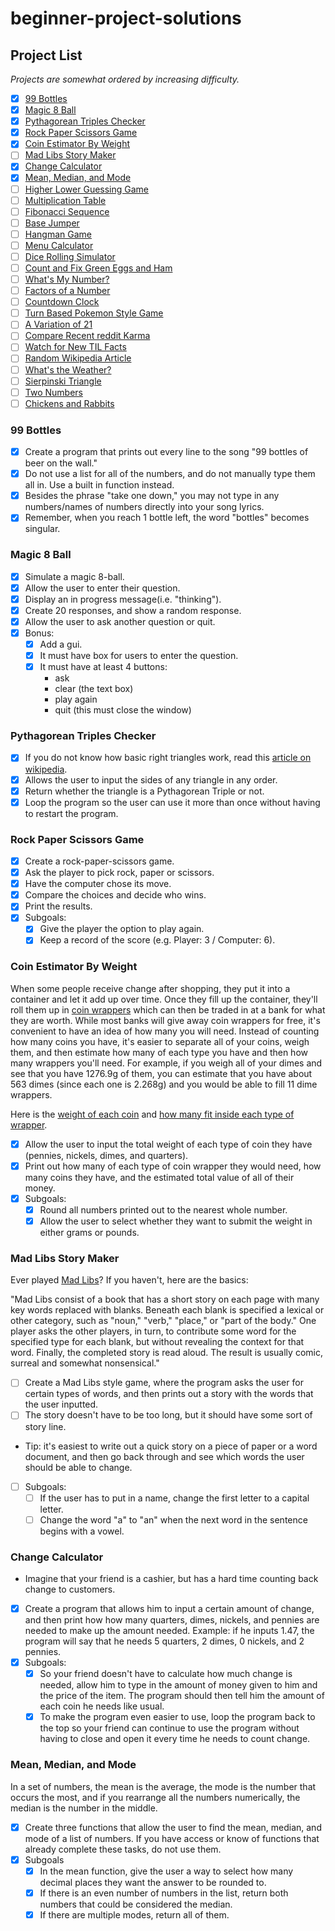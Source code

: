 # beginner-project-solutions

## Project List
*Projects are somewhat ordered by increasing difficulty.*
- [x] [99 Bottles](#99-bottles)
- [x] [Magic 8 Ball](#magic-8-ball)
- [x] [Pythagorean Triples Checker](#pythagorean-triples-checker)
- [x] [Rock Paper Scissors Game](#rock-paper-scissors-game)
- [x] [Coin Estimator By Weight](#coin-estimator-by-weight)
- [ ] [Mad Libs Story Maker](#mad-libs-story-maker)
- [x] [Change Calculator](#change-calculator)
- [x] [Mean, Median, and Mode](#mean-median-mode)
- [ ] [Higher Lower Guessing Game](#higher-lower-guessing-game)
- [ ] [Multiplication Table](#multiplication-table)
- [ ] [Fibonacci Sequence](#fibonacci-sequence)
- [ ] [Base Jumper](#base-jumper)
- [ ] [Hangman Game](#hangman-game)
- [ ] [Menu Calculator](#menu-calculator)
- [ ] [Dice Rolling Simulator](#dice-rolling-simulator)
- [ ] [Count and Fix Green Eggs and Ham](#count-and-fix-green-eggs-and-ham)
- [ ] [What's My Number?](#whats-my-number)
- [ ] [Factors of a Number](#factors-of-a-number)
- [ ] [Countdown Clock](#countdown-clock)
- [ ] [Turn Based Pokemon Style Game](#turn-based-pokemon-style-game)
- [ ] [A Variation of 21](#a-variation-of-21)
- [ ] [Compare Recent reddit Karma](#compare-recent-reddit-karma)
- [ ] [Watch for New TIL Facts](#watch-for-new-til-facts)
- [ ] [Random Wikipedia Article](#random-wikipedia-article)
- [ ] [What's the Weather?](#what’s-the-weather)
- [ ] [Sierpinski Triangle](#sierpinski-triangle)
- [ ] [Two Numbers](#two-numbers)
- [ ] [Chickens and Rabbits](#chickens-and-rabbits)

### 99 Bottles
- [x] Create a program that prints out every line to the song "99 bottles of beer on the wall."
- [x] Do not use a list for all of the numbers, and do not manually type them all in. Use a built in function instead.
- [x] Besides the phrase "take one down," you may not type in any numbers/names of numbers directly into your song lyrics.
- [x] Remember, when you reach 1 bottle left, the word "bottles" becomes singular.

### Magic 8 Ball
- [x] Simulate a magic 8-ball.
- [x] Allow the user to enter their question.
- [x] Display an in progress message(i.e. "thinking").
- [x] Create 20 responses, and show a random response.
- [x] Allow the user to ask another question or quit.
- [x] Bonus:
  - [x] Add a gui.
  - [x] It must have box for users to enter the question.
  - [x] It must have at least 4 buttons:
    - ask
    - clear (the text box)
    - play again
    - quit (this must close the window)
    
### Pythagorean Triples Checker
- [x] If you do not know how basic right triangles work, read this [article on wikipedia](https://en.wikipedia.org/wiki/Pythagorean_triple).
- [x] Allows the user to input the sides of any triangle in any order.
- [x] Return whether the triangle is a Pythagorean Triple or not.
- [x] Loop the program so the user can use it more than once without having to restart the program.

### Rock Paper Scissors Game
- [x] Create a rock-paper-scissors game.
- [x] Ask the player to pick rock, paper or scissors.
- [x] Have the computer chose its move.
- [x] Compare the choices and decide who wins.
- [x] Print the results.
- [x] Subgoals:
  - [x] Give the player the option to play again.
  - [x] Keep a record of the score (e.g. Player: 3 / Computer: 6).

### Coin Estimator By Weight
When some people receive change after shopping, they put it into a container and let it add up over time. Once they fill up the container, they'll roll them up in [coin wrappers](https://en.wikipedia.org/wiki/Coin_wrapper) which can then be traded in at a bank for what they are worth. While most banks will give away coin wrappers for free, it's convenient to have an idea of how many you will need. Instead of counting how many coins you have, it's easier to separate all of your coins, weigh them, and then estimate how many of each type you have and then how many wrappers you'll need.
For example, if you weigh all of your dimes and see that you have 1276.9g of them, you can estimate that you have about 563 dimes (since each one is 2.268g) and you would be able to fill 11 dime wrappers.

Here is the [weight of each coin](https://en.wikipedia.org/wiki/Coins_of_the_United_States_dollar#Coins_in_circulation) and [how many fit inside each type of wrapper](https://en.wikipedia.org/wiki/Coin_wrapper#Amount_in_a_roll_in_the_United_States).
- [x] Allow the user to input the total weight of each type of coin they have (pennies, nickels, dimes, and quarters).
- [x] Print out how many of each type of coin wrapper they would need, how many coins they have, and the estimated total value of all of their 
money.
- [x] Subgoals:
  - [x] Round all numbers printed out to the nearest whole number.
  - [x] Allow the user to select whether they want to submit the weight in either grams or pounds.

### Mad Libs Story Maker
Ever played [Mad Libs](https://en.wikipedia.org/wiki/Mad_Libs)? If you haven't, here are the basics:

"Mad Libs consist of a book that has a short story on each page with many key words replaced with blanks. Beneath each blank is specified a lexical or other category, such as "noun," "verb," "place," or "part of the body." One player asks the other players, in turn, to contribute some word for the specified type for each blank, but without revealing the context for that word. Finally, the completed story is read aloud. The result is usually comic, surreal and somewhat nonsensical."

- [ ] Create a Mad Libs style game, where the program asks the user for certain types of words, and then prints out a story with the words that the user inputted.
- [ ] The story doesn't have to be too long, but it should have some sort of story line.
- Tip: it's easiest to write out a quick story on a piece of paper or a word document, and then go back through and see which words the user should be able to change.
- [ ] Subgoals:
  - [ ] If the user has to put in a name, change the first letter to a capital letter.
  - [ ] Change the word "a" to "an" when the next word in the sentence begins with a vowel.

### Change Calculator
- Imagine that your friend is a cashier, but has a hard time counting back change to customers.
- [x] Create a program that allows him to input a certain amount of change, and then print how how many quarters, dimes, nickels, and pennies are needed to make up the amount needed.
Example: if he inputs 1.47, the program will say that he needs 5 quarters, 2 dimes, 0 nickels, and 2 pennies.
- [x] Subgoals:
  - [x] So your friend doesn't have to calculate how much change is needed, allow him to type in the amount of money given to him and the price of the item. The program should then tell him the amount of each coin he needs like usual.
  - [x] To make the program even easier to use, loop the program back to the top so your friend can continue to use the program without having to close and open it every time he needs to count change.

### Mean, Median, and Mode
In a set of numbers, the mean is the average, the mode is the number that occurs the most, and if you rearrange all the numbers numerically, the median is the number in the middle.
- [x] Create three functions that allow the user to find the mean, median, and mode of a list of numbers. If you have access or know of functions that already complete these tasks, do not use them.
- [x] Subgoals
  - [x] In the mean function, give the user a way to select how many decimal places they want the answer to be rounded to.
  - [x] If there is an even number of numbers in the list, return both numbers that could be considered the median.
  - [x] If there are multiple modes, return all of them.    
